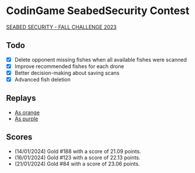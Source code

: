 # CodinGame SeabedSecurity Contest

[SEABED SECURITY - FALL CHALLENGE 2023](https://www.codingame.com/multiplayer/bot-programming/seabed-security)

## Todo
- [x] Delete opponent missing fishes when all available fishes were scanned
- [x] Improve recommended fishes for each drone
- [x] Better decision-making about saving scans
- [x] Advanced fish deletion

## Replays

- [As orange](https://www.codingame.com/replay/764805227)
- [As purple](https://www.codingame.com/replay/764805546)

## Scores  

 - (14/01/2024) Gold #188 with a score of 21.09 points.
 - (16/01/2024) Gold #123 with a score of 22.13 points.
 - (21/01/2024) Gold #84 with a score of 23.06 points.
